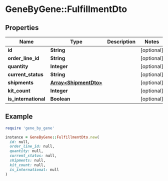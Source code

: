 # GeneByGene::FulfillmentDto

## Properties

| Name | Type | Description | Notes |
| ---- | ---- | ----------- | ----- |
| **id** | **String** |  | [optional] |
| **order_line_id** | **String** |  | [optional] |
| **quantity** | **Integer** |  | [optional] |
| **current_status** | **String** |  | [optional] |
| **shipments** | [**Array&lt;ShipmentDto&gt;**](ShipmentDto.md) |  | [optional] |
| **kit_count** | **Integer** |  | [optional] |
| **is_international** | **Boolean** |  | [optional] |

## Example

```ruby
require 'gene_by_gene'

instance = GeneByGene::FulfillmentDto.new(
  id: null,
  order_line_id: null,
  quantity: null,
  current_status: null,
  shipments: null,
  kit_count: null,
  is_international: null
)
```

